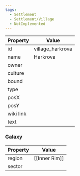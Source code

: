 ```yaml
---
tags:
  - Settlement
  - Settlement/Village
  - NotImplemented
---
```


| Property  | Value            |
| --------- | ---------------- |
| id        | village_harkrova |
| name      | Harkrova         |
| owner     |                  |
| culture   |                  |
| bound     |                  |
| type      |                  |
| posX      |                  |
| posY      |                  |
| wiki link |                  |
| text      |                  |

### Galaxy
| Property | Value         |
| -------- | ------------- |
| region   | [[Inner Rim]] |
| sector   |               |

